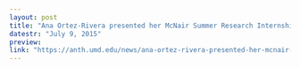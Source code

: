 ```yaml
---
layout: post
title: "Ana Ortez-Rivera presented her McNair Summer Research Internship"
datestr: "July 9, 2015"
preview:
link: "https://anth.umd.edu/news/ana-ortez-rivera-presented-her-mcnair-summer-research-internship"
---
```

